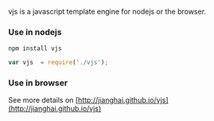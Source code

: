 vjs is a javascript template engine for nodejs or the browser.

### Use in nodejs

```
npm install vjs
```

```js
var vjs  = require('./vjs');

```

### Use in browser

See more details on [http://jianghai.github.io/vjs](http://jianghai.github.io/vjs)